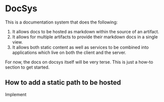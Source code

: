 # DocSys

This is a documentation system that does the following:
1. It allows docs to be hosted as markdown within the source of an
   artifact.
2. It allows for multiple artifacts to provide their markdown docs in a
   single view.
3. It allows both static content as well as services to be combined into
   applications which live on both the client and the server.

For now, the docs on docsys itself will be very terse. This is just a
how-to section to get started.

## How to add a static path to be hosted

Implement
